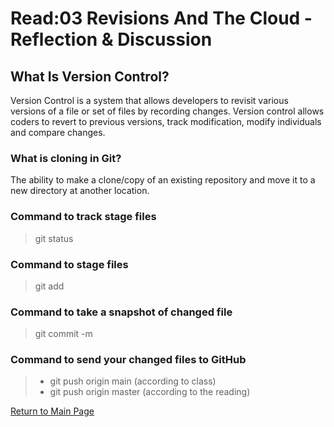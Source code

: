 # Read:03 Revisions And The Cloud - Reflection & Discussion

## What Is Version Control?

Version Control is a system that allows developers to revisit various versions of a file or set of files by recording changes. Version control allows coders to revert to previous versions, track modification, modify individuals and compare changes.

### What is cloning in Git?

The ability to make a clone/copy of an existing repository and move it to a new directory at another location.

### Command to track stage files

> git status

### Command to stage files
>
> git add

### Command to take a snapshot of changed file
>
> git commit -m

### Command to send your changed files to GitHub
>
>- git push origin main (according to class)
>- git push origin master (according to the reading)

[Return to Main Page](https://lararams3y.github.io/reading-notes/)
